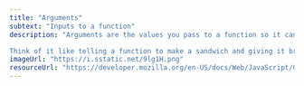 ```yaml
---
title: "Arguments"
subtext: "Inputs to a function"
description: "Arguments are the values you pass to a function so it can perform its task. They are like the ingredients you give to a recipe.\

Think of it like telling a function to make a sandwich and giving it bread, peanut butter, and jelly."
imageUrl: "https://i.sstatic.net/9lg1H.png"
resourceUrl: "https://developer.mozilla.org/en-US/docs/Web/JavaScript/Guide/Functions#parameters"
---
```

